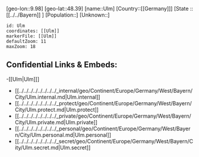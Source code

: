 ﻿---
location: [48.39,9.98]
mapzoom: [7,12] 
mapmarker: city 
type: City
tags:
- geo/City


SpocWebEntityId: 35104
isDeleted: false
confidential: public

---
[geo-lon::9.98]
[geo-lat::48.39]
[name::Ulm]
[Country::[[Germany]]]
[State :: [[../../Bayern]] ]
[Population::]
[Unknown::]


```leaflet
id: Ulm
coordinates: [[Ulm]]
markerFile: [[Ulm]]
defaultZoom: 11 
maxZoom: 18
```


## Confidential Links & Embeds: 
-[[Ulm|Ulm]]] 
- [[../../../../../../../../_internal/geo/Continent/Europe/Germany/West/Bayern/City/Ulm.internal.md|Ulm.internal]] 
- [[../../../../../../../../_protect/geo/Continent/Europe/Germany/West/Bayern/City/Ulm.protect.md|Ulm.protect]] 
- [[../../../../../../../../_private/geo/Continent/Europe/Germany/West/Bayern/City/Ulm.private.md|Ulm.private]] 
- [[../../../../../../../../_personal/geo/Continent/Europe/Germany/West/Bayern/City/Ulm.personal.md|Ulm.personal]] 
- [[../../../../../../../../_secret/geo/Continent/Europe/Germany/West/Bayern/City/Ulm.secret.md|Ulm.secret]] 
